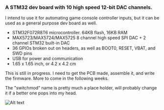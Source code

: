 ### A STM32 dev board with 10 high speed 12-bit DAC channels.

I intend to use it for automating game console controller inputs, but it can be used as a general purpose dev board as well. 

* STM32F072R8T6 microcontroller. 64KB flash, 16KB RAM
* MAX5723/MAX5724/MAX5725 8 channel high speed SPI DAC + 2 channel STM32 built-in DAC
* 36 GPIOs broken out on headers, as well as BOOT0, RESET, VBAT, and SWD pins
* USB for power and communication
* 1.65 x 1.65 inch, or 4.2 x 4.2 cm

This is still in progress. I need to get the PCB made, assemble it, and write the firmware. More to come in the following weeks.

The "switchmod" name is pretty much a place holder, will probably change it if a better one pops into my head.

![Alt text](http://i.imgur.com/KSGWttO.jpg)
